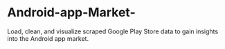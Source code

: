 # Android-app-Market-
Load, clean, and visualize scraped Google Play Store data to gain insights into the Android app market.
